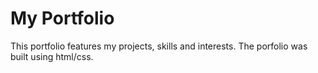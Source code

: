 # My Portfolio
This portfolio features my projects, skills and interests. The porfolio was built using html/css. 
